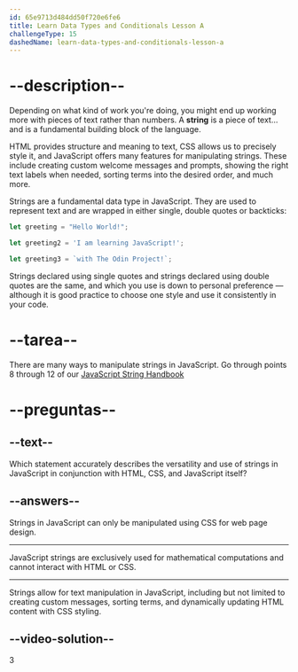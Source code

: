 ```yaml
---
id: 65e9713d484dd50f720e6fe6
title: Learn Data Types and Conditionals Lesson A
challengeType: 15
dashedName: learn-data-types-and-conditionals-lesson-a
---
```


# --description--

Depending on what kind of work you're doing, you might end up working more with pieces of text rather than numbers. A **string** is a piece of text… and is a fundamental building block of the language.

HTML provides structure and meaning to text, CSS allows us to precisely style it, and JavaScript offers many features for manipulating strings. These include creating custom welcome messages and prompts, showing the right text labels when needed, sorting terms into the desired order, and much more.

Strings are a fundamental data type in JavaScript. They are used to represent text and are wrapped in either single, double quotes or backticks:

```javascript
let greeting = "Hello World!";

let greeting2 = 'I am learning JavaScript!';

let greeting3 = `with The Odin Project!`;
```

Strings declared using single quotes and strings declared using double quotes are the same, and which you use is down to personal preference — although it is good practice to choose one style and use it consistently in your code.

# --tarea--

There are many ways to manipulate strings in JavaScript. Go through points 8 through 12 of our <a href="https://www.freecodecamp.org/news/javascript-string-handbook/" target="_blank">JavaScript String Handbook</a>

# --preguntas--

## --text--

Which statement accurately describes the versatility and use of strings in JavaScript in conjunction with HTML, CSS, and JavaScript itself?

## --answers--

Strings in JavaScript can only be manipulated using CSS for web page design.

---

JavaScript strings are exclusively used for mathematical computations and cannot interact with HTML or CSS.

---

Strings allow for text manipulation in JavaScript, including but not limited to creating custom messages, sorting terms, and dynamically updating HTML content with CSS styling.


## --video-solution--

3
